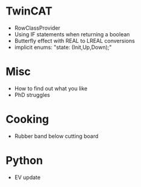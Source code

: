 # TwinCAT

- RowClassProvider 
- Using IF statements when returning a boolean
- Butterfly effect with REAL to LREAL conversions
- implicit enums: "state: (Init,Up,Down);"

# Misc
- How to find out what you like
- PhD struggles

# Cooking
- Rubber band below cutting board

  

# Python
- EV update

